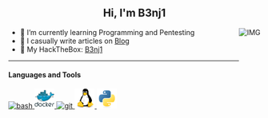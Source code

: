 <h2 align="center">Hi, I'm B3nj1</h2>
 

<img align="right" height="170rem" alt="IMG" src="https://github-readme-stats.vercel.app/api/top-langs?username=b3nj1-1&show_icons=true&locale=en&layout=compact&theme=tokyonight" />

- 🌱 I’m currently learning Programming and Pentesting
- 📝 I casually write articles on [Blog](https://b3nj1-1.github.io/blog/)
- 🎩 My HackTheBox: [B3nj1](https://app.hackthebox.eu/profile/257310)

<hr>

#### Languages and Tools
<p align="left"> <a href="https://www.gnu.org/software/bash/" target="_blank"> <img src="https://www.vectorlogo.zone/logos/gnu_bash/gnu_bash-icon.svg" alt="bash" width="40" height="40"/> </a> <a href="https://www.docker.com/" target="_blank"> <img src="https://raw.githubusercontent.com/devicons/devicon/master/icons/docker/docker-original-wordmark.svg" alt="docker" width="40" height="40"/> </a> <a href="https://git-scm.com/" target="_blank"> <img src="https://www.vectorlogo.zone/logos/git-scm/git-scm-icon.svg" alt="git" width="40" height="40"/> </a> <a href="https://www.linux.org/" target="_blank"> <img src="https://raw.githubusercontent.com/devicons/devicon/master/icons/linux/linux-original.svg" alt="linux" width="40" height="40"/> </a> <a href="https://www.python.org" target="_blank"> <img src="https://raw.githubusercontent.com/devicons/devicon/master/icons/python/python-original.svg" alt="python" width="40" height="40"/> </a> </p>


